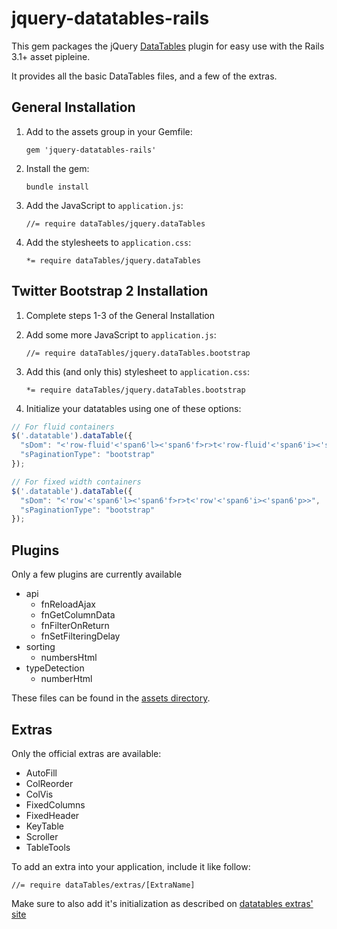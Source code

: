 # jquery-datatables-rails

This gem packages the jQuery [DataTables](http://datatables.net/) plugin for easy use with the Rails 3.1+ asset pipleine.

It provides all the basic DataTables files, and a few of the extras.

## General Installation

1. Add to the assets group in your Gemfile:

    `gem 'jquery-datatables-rails'`

1. Install the gem:

    `bundle install`

1. Add the JavaScript to `application.js`:

    `//= require dataTables/jquery.dataTables`

1. Add the stylesheets to `application.css`:

    `*= require dataTables/jquery.dataTables`

## Twitter Bootstrap 2 Installation

1. Complete steps 1-3 of the General Installation
1. Add some more JavaScript to `application.js`:

    `//= require dataTables/jquery.dataTables.bootstrap`

1. Add this (and only this) stylesheet to `application.css`:

    `*= require dataTables/jquery.dataTables.bootstrap`

1. Initialize your datatables using one of these options:

```javascript
// For fluid containers
$('.datatable').dataTable({
  "sDom": "<'row-fluid'<'span6'l><'span6'f>r>t<'row-fluid'<'span6'i><'span6'p>>",
  "sPaginationType": "bootstrap"
});
```
```javascript
// For fixed width containers
$('.datatable').dataTable({
  "sDom": "<'row'<'span6'l><'span6'f>r>t<'row'<'span6'i><'span6'p>>",
  "sPaginationType": "bootstrap"
});
```

## Plugins

Only a few plugins are currently available

* api
    * fnReloadAjax
    * fnGetColumnData
    * fnFilterOnReturn
    * fnSetFilteringDelay
* sorting
    * numbersHtml
* typeDetection
    * numberHtml

These files can be found in the [assets directory][assets].

## Extras

Only the official extras are available:

* AutoFill
* ColReorder
* ColVis
* FixedColumns
* FixedHeader
* KeyTable
* Scroller
* TableTools

To add an extra into your application, include it like follow:

    //= require dataTables/extras/[ExtraName]

Make sure to also add it's initialization as described on [datatables extras' site][datatables_extras]


[assets]: https://github.com/rweng/jquery-datatables-rails/tree/master/vendor/assets/javascripts/dataTables
[datatables_extras]: http://datatables.net/extras/
